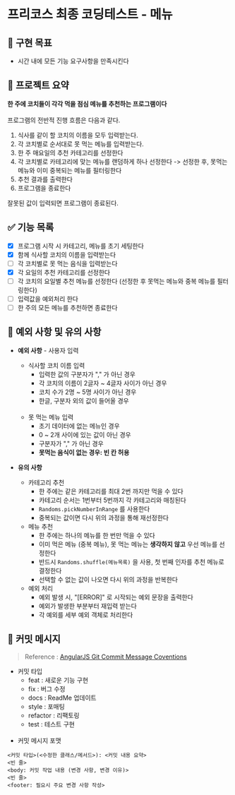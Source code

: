 # 프리코스 최종 코딩테스트 - 메뉴 

## 🚩 구현 목표

- 시간 내에 모든 기능 요구사항을 만족시킨다
## 📄 프로젝트 요약
**한 주에 코치들이 각각 먹을 점심 메뉴를 추천하는 프로그램이다**  
<br/>
프로그램의 전반적 진행 흐름은 다음과 같다.
1. 식사를 같이 할 코치의 이름을 모두 입력받는다.
2. 각 코치별로 순서대로 못 먹는 메뉴를 입력받는다.
3. 한 주 매요일의 추천 카테고리를 선정한다
4. 각 코치별로 카테고리에 맞는 메뉴를 랜덤하게 하나 선정한다 -> 선정한 후, 못먹는 메뉴와 이미 중복되는 메뉴를 필터링한다
5. 추천 결과를 출력한다
6. 프로그램을 종료한다

잘못된 값이 입력되면 프로그램이 종료된다.

## ✅ 기능 목록

- [X] 프로그램 시작 시 카테고리, 메뉴를 초기 세팅한다
- [X] 함께 식사할 코치의 이름을 입력받는다
- [ ] 각 코치별로 못 먹는 음식을 입력받는다
- [X] 각 요일의 추천 카테고리를 선정한다
- [ ] 각 코치의 요일별 추천 메뉴를 선정한다 (선정한 후 못먹는 메뉴와 중복 메뉴를 필터링한다)
- [ ] 입력값을 예외처리 한다
- [ ] 한 주의 모든 메뉴를 추천하면 종료한다

## 🚨 예외 사항 및 유의 사항

* **예외 사항** - 사용자 입력
    * 식사할 코치 이름 입력
        * 입력한 값의 구분자가 "," 가 아닌 경우
        * 각 코치의 이름이 2글자 ~ 4글자 사이가 아닌 경우
        * 코치 수가 2명 ~ 5명 사이가 아닌 경우
        * 한글, 구분자 외의 값이 들어올 경우   
          <br/>
    * 못 먹는 메뉴 입력
        * 초기 데이터에 없는 메뉴인 경우
        * 0 ~ 2개 사이에 있는 값이 아닌 경우
        * 구분자가 "," 가 아닌 경우 
        * **못먹는 음식이 없는 경우: 빈 칸 허용**

* **유의 사항**
    * 카테고리 추천
        * 한 주에는 같은 카테고리를 최대 2번 까지만 먹을 수 있다
        * 카테고리 순서는 1번부터 5번까지 각 카테고리와 매칭된다
        * `Randoms.pickNumberInRange` 를 사용한다
        * 중복되는 값이면 다시 위의 과정을 통해 재선정한다
          <br/>
    * 메뉴 추천
        * 한 주에는 하나의 메뉴를 한 번만 먹을 수 있다
        * 이미 먹은 메뉴 (중복 메뉴), 못 먹는 메뉴는 **생각하지 않고** 우선 메뉴를 선정한다
        * 반드시 `Randoms.shuffle(메뉴목록)` 을 사용, 첫 번째 인자를 추천 메뉴로 결정한다
        * 선택할 수 없는 값이 나오면 다시 위의 과정을 반복한다
          <br/>
    * 예외 처리
        * 예외 발생 시, "[ERROR]" 로 시작되는 예외 문장을 출력한다
        * 예외가 발생한 부분부터 재입력 받는다
        * 각 예외를 세부 예외 객체로 처리한다

## 📝 커밋 메시지

> Reference : [AngularJS Git Commit Message Coventions](https://gist.github.com/stephenparish/9941e89d80e2bc58a153)

* 커밋 타입
    * feat : 새로운 기능 구현
    * fix  : 버그 수정
    * docs : ReadMe 업데이트
    * style : 포매팅
    * refactor : 리팩토링
    * test : 테스트 구현  
      <br/>
* 커밋 메시지 포맷

```
<커밋 타입>(<수정한 클래스/메서드>): <커밋 내용 요약>
<빈 줄>
<body: 커밋 작업 내용 (변경 사항, 변경 이유)>
<빈 줄>
<footer: 필요시 주요 변경 사항 작성>
```
